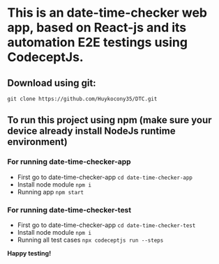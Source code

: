 # This is an date-time-checker web app, based on React-js and its automation E2E testings using CodeceptJs.

## Download using git:

`git clone https://github.com/Huykocony35/DTC.git`

## To run this project using npm (make sure your device already install NodeJs runtime environment)

### For running date-time-checker-app

+ First go to date-time-checker-app
  `cd date-time-checker-app`
+ Install node module
  `npm i`
+ Running app
  `npm start`

### For running date-time-checker-test

+ First go to date-time-checker-app
  `cd date-time-checker-test`
+ Install node module
  `npm i`
+ Running all test cases
  `npx codeceptjs run --steps`

**Happy testing!**


